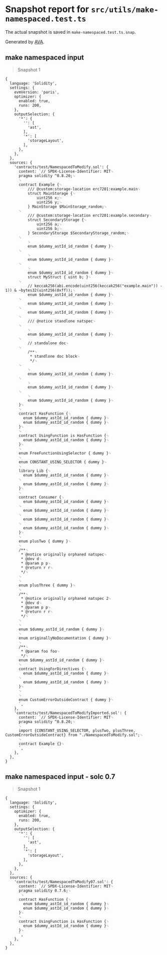 # Snapshot report for `src/utils/make-namespaced.test.ts`

The actual snapshot is saved in `make-namespaced.test.ts.snap`.

Generated by [AVA](https://avajs.dev).

## make namespaced input

> Snapshot 1

    {
      language: 'Solidity',
      settings: {
        evmVersion: 'paris',
        optimizer: {
          enabled: true,
          runs: 200,
        },
        outputSelection: {
          '*': {
            '': [
              'ast',
            ],
            '*': [
              'storageLayout',
            ],
          },
        },
      },
      sources: {
        'contracts/test/NamespacedToModify.sol': {
          content: `// SPDX-License-Identifier: MIT␊
          pragma solidity ^0.8.20;␊
          ␊
          contract Example {␊
              /// @custom:storage-location erc7201:example.main␊
              struct MainStorage {␊
                  uint256 x;␊
                  uint256 y;␊
              } MainStorage $MainStorage_random;␊
          ␊
              /// @custom:storage-location erc7201:example.secondary␊
              struct SecondaryStorage {␊
                  uint256 a;␊
                  uint256 b;␊
              } SecondaryStorage $SecondaryStorage_random;␊
          ␊
              ␊
              enum $dummy_astId_id_random { dummy }␊
          ␊
              ␊
              enum $dummy_astId_id_random { dummy }␊
          ␊
              ␊
              enum $dummy_astId_id_random { dummy }␊
              struct MyStruct { uint b; }␊
          ␊
              // keccak256(abi.encode(uint256(keccak256("example.main")) - 1)) & ~bytes32(uint256(0xff));␊
              enum $dummy_astId_id_random { dummy }␊
          ␊
              enum $dummy_astId_id_random { dummy }␊
          ␊
              enum $dummy_astId_id_random { dummy }␊
          ␊
              /// @notice standlone natspec␊
          ␊
              ␊
              enum $dummy_astId_id_random { dummy }␊
          ␊
              // standalone doc␊
          ␊
              /**␊
               * standlone doc block␊
               */␊
          ␊
              ␊
              enum $dummy_astId_id_random { dummy }␊
          ␊
              ␊
              enum $dummy_astId_id_random { dummy }␊
          ␊
              ␊
              enum $dummy_astId_id_random { dummy }␊
          }␊
          ␊
          contract HasFunction {␊
            enum $dummy_astId_id_random { dummy }␊
            enum $dummy_astId_id_random { dummy }␊
          }␊
          ␊
          contract UsingFunction is HasFunction {␊
            enum $dummy_astId_id_random { dummy }␊
          }␊
          ␊
          enum FreeFunctionUsingSelector { dummy }␊
          ␊
          enum CONSTANT_USING_SELECTOR { dummy }␊
          ␊
          library Lib {␊
            enum $dummy_astId_id_random { dummy }␊
          ␊
            enum $dummy_astId_id_random { dummy }␊
          }␊
          ␊
          contract Consumer {␊
            enum $dummy_astId_id_random { dummy }␊
          ␊
            enum $dummy_astId_id_random { dummy }␊
          ␊
            enum $dummy_astId_id_random { dummy }␊
          ␊
            enum $dummy_astId_id_random { dummy }␊
          }␊
          ␊
          enum plusTwo { dummy }␊
          ␊
          /**␊
           * @notice originally orphaned natspec␊
           * @dev d␊
           * @param p p␊
           * @return r r␊
           */␊
          ␊
          ␊
          enum plusThree { dummy }␊
          ␊
          /**␊
           * @notice originally orphaned natspec 2␊
           * @dev d␊
           * @param p p␊
           * @return r r␊
           */␊
          ␊
          ␊
          enum $dummy_astId_id_random { dummy }␊
          ␊
          enum originallyNoDocumentation { dummy }␊
          ␊
          /**␊
           * @param foo foo␊
           */␊
          enum $dummy_astId_id_random { dummy }␊
          ␊
          contract UsingForDirectives {␊
            enum $dummy_astId_id_random { dummy }␊
          ␊
            enum $dummy_astId_id_random { dummy }␊
          }␊
          ␊
          ␊
          enum CustomErrorOutsideContract { dummy }␊
          `,
        },
        'contracts/test/NamespacedToModifyImported.sol': {
          content: `// SPDX-License-Identifier: MIT␊
          pragma solidity ^0.8.20;␊
          ␊
          import {CONSTANT_USING_SELECTOR, plusTwo, plusThree, CustomErrorOutsideContract} from "./NamespacedToModify.sol";␊
          ␊
          contract Example {}␊
          `,
        },
      },
    }

## make namespaced input - solc 0.7

> Snapshot 1

    {
      language: 'Solidity',
      settings: {
        optimizer: {
          enabled: true,
          runs: 200,
        },
        outputSelection: {
          '*': {
            '': [
              'ast',
            ],
            '*': [
              'storageLayout',
            ],
          },
        },
      },
      sources: {
        'contracts/test/NamespacedToModify07.sol': {
          content: `// SPDX-License-Identifier: MIT␊
          pragma solidity 0.7.6;␊
           ␊
          contract HasFunction {␊
            enum $dummy_astId_id_random { dummy }␊
            enum $dummy_astId_id_random { dummy }␊
          }␊
          ␊
          contract UsingFunction is HasFunction {␊
            enum $dummy_astId_id_random { dummy }␊
          }␊
          `,
        },
      },
    }
